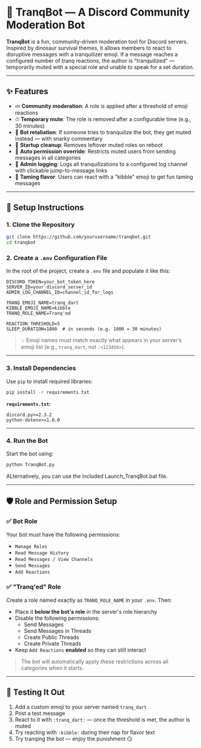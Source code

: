 # 🦖 TranqBot — A Discord Community Moderation Bot

**TranqBot** is a fun, community-driven moderation tool for Discord servers. Inspired by dinosaur survival themes, it allows members to react to disruptive messages with a tranquilizer emoji. If a message reaches a configured number of tranq reactions, the author is "tranquilized" — temporarily muted with a special role and unable to speak for a set duration.

---

## ✨ Features

- 💤 **Community moderation**: A role is applied after a threshold of emoji reactions  
- ⏱ **Temporary mute**: The role is removed after a configurable time (e.g., 30 minutes)  
- 🤖 **Bot retaliation**: If someone tries to tranquilize the bot, they get muted instead — with snarky commentary  
- 🔁 **Startup cleanup**: Removes leftover muted roles on reboot  
- 📜 **Auto permission override**: Restricts muted users from sending messages in all categories  
- 🔗 **Admin logging**: Logs all tranquilizations to a configured log channel with clickable jump-to-message links  
- 🍗 **Taming flavor**: Users can react with a "kibble" emoji to get fun taming messages  

---

## 🔧 Setup Instructions

### 1. Clone the Repository

```bash
git clone https://github.com/yourusername/tranqbot.git
cd tranqbot
```

### 2. Create a `.env` Configuration File

In the root of the project, create a `.env` file and populate it like this:

```env
DISCORD_TOKEN=your_bot_token_here
SERVER_ID=your_discord_server_id
ADMIN_LOG_CHANNEL_ID=channel_id_for_logs

TRANQ_EMOJI_NAME=tranq_dart
KIBBLE_EMOJI_NAME=kibble
TRANQ_ROLE_NAME=Tranq'ed

REACTION_THRESHOLD=5
SLEEP_DURATION=1800  # in seconds (e.g. 1800 = 30 minutes)
```

> 💡 Emoji names must match exactly what appears in your server’s emoji list (e.g., `tranq_dart`, not `:<123456>`).

---

### 3. Install Dependencies

Use `pip` to install required libraries:

```bash
pip install -r requirements.txt
```

**`requirements.txt`:**

```
discord.py>=2.3.2
python-dotenv>=1.0.0
```

---

### 4. Run the Bot

Start the bot using:

```bash
python TranqBot.py
```
ALternatively, you can use the included Launch_TranqBot.bat file.

---

## 🛡 Role and Permission Setup

### ✅ Bot Role

Your bot must have the following permissions:
- `Manage Roles`
- `Read Message History`
- `Read Messages / View Channels`
- `Send Messages`
- `Add Reactions`

### ✅ "Tranq'ed" Role

Create a role named exactly as `TRANQ_ROLE_NAME` in your `.env`. Then:

- Place it **below the bot's role** in the server's role hierarchy  
- Disable the following permissions:
  - Send Messages
  - Send Messages in Threads
  - Create Public Threads
  - Create Private Threads  
- Keep `Add Reactions` **enabled** so they can still interact  

> The bot will automatically apply these restrictions across all categories when it starts.

---

## 🧪 Testing It Out

1. Add a custom emoji to your server named `tranq_dart`  
2. Post a test message  
3. React to it with `:tranq_dart:` — once the threshold is met, the author is muted  
4. Try reacting with `:kibble:` during their nap for flavor text  
5. Try tranqing the bot — enjoy the punishment 😏
